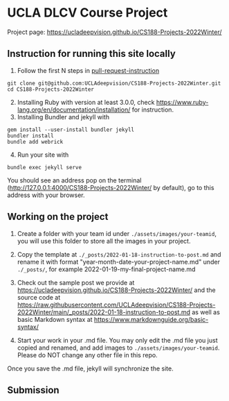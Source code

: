 # UCLA DLCV Course Project

Project page: https://ucladeepvision.github.io/CS188-Projects-2022Winter/

## Instruction for running this site locally

1. Follow the first N steps in [pull-request-instruction](pull-request-instruction.md)


```
git clone git@github.com:UCLAdeepvision/CS188-Projects-2022Winter.git
cd CS188-Projects-2022Winter
```
2. Installing Ruby with version at least 3.0.0, check https://www.ruby-lang.org/en/documentation/installation/ for instruction.
3. Installing Bundler and jekyll with
```
gem install --user-install bundler jekyll
bundler install
bundle add webrick
```
4. Run your site with
```
bundle exec jekyll serve
```
You should see an address pop on the terminal (http://127.0.0.1:4000/CS188-Projects-2022Winter/ by default), go to this address with your browser.

## Working on the project

1. Create a folder with your team id under ```./assets/images/your-teamid```, you will use this folder to store all the images in your project.

2. Copy the template at ```./_posts/2022-01-18-instruction-to-post.md``` and rename it with format "year-month-date-your-project-name.md" under ```./_posts/```, for example 2022-01-19-my-final-project-name.md

3. Check out the sample post we provide at https://ucladeepvision.github.io/CS188-Projects-2022Winter/ and the source code at https://raw.githubusercontent.com/UCLAdeepvision/CS188-Projects-2022Winter/main/_posts/2022-01-18-instruction-to-post.md as well as basic Markdown syntax at https://www.markdownguide.org/basic-syntax/

4. Start your work in your .md file. You may only edit the .md file you just copied and renamed, and add images to ```./assets/images/your-teamid```. Please do NOT change any other file in this repo.

Once you save the .md file, jekyll will synchronize the site.

## Submission
